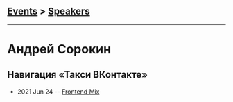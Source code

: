 ## [Events](../README.md) > [Speakers](../speakers.md)
---

# Андрей Сорокин

## Навигация «Такси ВКонтакте»
- 2021 Jun 24 -- [Frontend Mix](https://youtu.be/AeislouxRdY)    
